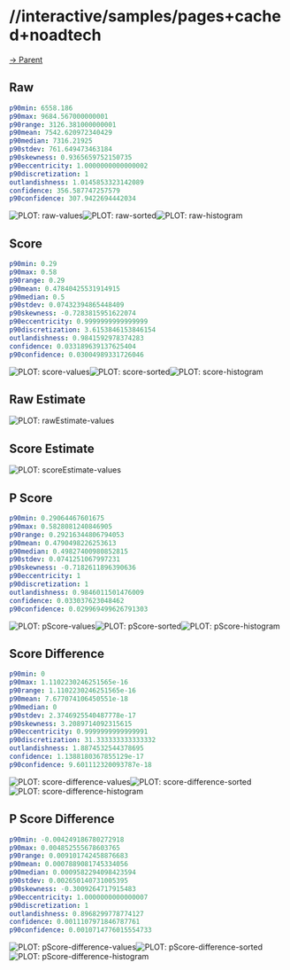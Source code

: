 
# //interactive/samples/pages+cached+noadtech

[→ Parent](../..)


## Raw


```yaml
p90min: 6558.186
p90max: 9684.567000000001
p90range: 3126.381000000001
p90mean: 7542.620972340429
p90median: 7316.21925
p90stdev: 761.649473463184
p90skewness: 0.9365659752150735
p90eccentricity: 1.0000000000000002
p90discretization: 1
outlandishness: 1.0145853323142089
confidence: 356.587747257579
p90confidence: 307.9422694442034

```

![PLOT: raw-values](./raw/values.svg)![PLOT: raw-sorted](./raw/sorted.svg)![PLOT: raw-histogram](./raw/histogram.svg)
## Score


```yaml
p90min: 0.29
p90max: 0.58
p90range: 0.29
p90mean: 0.47840425531914915
p90median: 0.5
p90stdev: 0.07432394865448409
p90skewness: -0.7283815951622074
p90eccentricity: 0.9999999999999999
p90discretization: 3.6153846153846154
outlandishness: 0.9841592978374283
confidence: 0.033189639137625404
p90confidence: 0.03004989331726046

```

![PLOT: score-values](./score/values.svg)![PLOT: score-sorted](./score/sorted.svg)![PLOT: score-histogram](./score/histogram.svg)
## Raw Estimate

![PLOT: rawEstimate-values](./rawEstimate/values.svg)
## Score Estimate

![PLOT: scoreEstimate-values](./scoreEstimate/values.svg)
## P Score


```yaml
p90min: 0.29064467601675
p90max: 0.5828081240846905
p90range: 0.29216344806794053
p90mean: 0.4790498226253613
p90median: 0.49827400980852815
p90stdev: 0.0741251067997231
p90skewness: -0.7182611896390636
p90eccentricity: 1
p90discretization: 1
outlandishness: 0.9846011501476009
confidence: 0.033037623048462
p90confidence: 0.029969499626791303

```

![PLOT: pScore-values](./pScore/values.svg)![PLOT: pScore-sorted](./pScore/sorted.svg)![PLOT: pScore-histogram](./pScore/histogram.svg)
## Score Difference


```yaml
p90min: 0
p90max: 1.1102230246251565e-16
p90range: 1.1102230246251565e-16
p90mean: 7.677074106450551e-18
p90median: 0
p90stdev: 2.3746925540487778e-17
p90skewness: 3.2089714092315615
p90eccentricity: 0.9999999999999991
p90discretization: 31.333333333333332
outlandishness: 1.8874532544378695
confidence: 1.1388180367855129e-17
p90confidence: 9.601112320093787e-18

```

![PLOT: score-difference-values](./score-difference/values.svg)![PLOT: score-difference-sorted](./score-difference/sorted.svg)![PLOT: score-difference-histogram](./score-difference/histogram.svg)
## P Score Difference


```yaml
p90min: -0.004249186780272918
p90max: 0.004852555678603765
p90range: 0.009101742458876683
p90mean: 0.0007889081745334056
p90median: 0.0009582294098423594
p90stdev: 0.002650140731005395
p90skewness: -0.3009264717915483
p90eccentricity: 1.0000000000000007
p90discretization: 1
outlandishness: 0.8968299778774127
confidence: 0.0011107971846787761
p90confidence: 0.0010714776015554733

```

![PLOT: pScore-difference-values](./pScore-difference/values.svg)![PLOT: pScore-difference-sorted](./pScore-difference/sorted.svg)![PLOT: pScore-difference-histogram](./pScore-difference/histogram.svg)